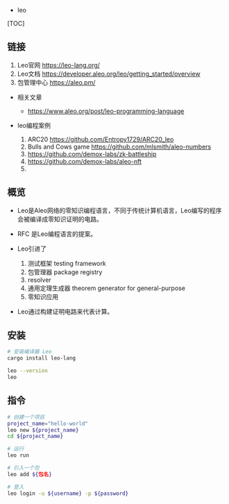 - leo

[TOC]

## 链接
1. Leo官网 https://leo-lang.org/
2. Leo文档 https://developer.aleo.org/leo/getting_started/overview
3. 包管理中心 https://aleo.pm/

- 相关文章
    - https://www.aleo.org/post/leo-programming-language

- leo编程案例
    1. ARC20 https://github.com/Entropy1729/ARC20_leo
    2. Bulls and Cows game  https://github.com/mlsmith/aleo-numbers
    3. https://github.com/demox-labs/zk-battleship
    4. https://github.com/demox-labs/aleo-nft
    5. 

## 概览
- Leo是Aleo网络的零知识编程语言，不同于传统计算机语言，Leo编写的程序会被编译成零知识证明的电路。
- RFC 是Leo编程语言的提案。

- Leo引进了
  1. 测试框架 testing framework
  2. 包管理器 package registry
  3. resolver
  4. 通用定理生成器 theorem generator for general-purpose
  5. 零知识应用

- Leo通过构建证明电路来代表计算。

## 安装
```bash
# 安装编译器 Leo
cargo install leo-lang

leo --version
leo
```

## 指令
```bash
# 创建一个项目
project_name="hello-world"
leo new ${project_name}
cd ${project_name}

# 运行
leo run

# 引入一个包
leo add ${包名}

# 登入
leo login -u ${username} -p ${password}
```